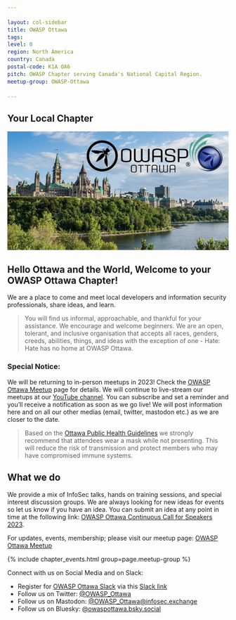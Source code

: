 ```yaml
---

layout: col-sidebar
title: OWASP Ottawa
tags: 
level: 0
region: North America
country: Canada
postal-code: K1A 0A6
pitch: OWASP Chapter serving Canada's National Capital Region.
meetup-group: OWASP-Ottawa

---
```


## Your Local Chapter

![OWASP Ottawa Image](assets/images/OWASPOttawa-meetup-image.png?raw=true)

## Hello Ottawa and the World, Welcome to your OWASP Ottawa Chapter\!<br/> 

We are a place to come and meet local developers and information security professionals, share
ideas, and learn.<br/>

> You will find us informal, approachable, and thankful for your assistance. We encourage and welcome beginners. We are an open, tolerant, and inclusive organisation that accepts all races, genders, creeds, abilities, things, and ideas with the exception of one - Hate: Hate has no home at OWASP Ottawa.<br/>

### Special Notice:

We will be returning to in-person meetups in 2023! Check the [OWASP Ottawa Meetup](https://www.meetup.com/OWASP-Ottawa/) page for details. We will continue to live-stream our meetups at our [YouTube channel](https://www.youtube.com/@OWASP_Ottawa). You can subscribe and set a reminder and you’ll receive a notification as soon as we go live! We will post information here and on all our other medias (email, twitter, mastodon etc.) as we are closer to the date.

> Based on the [Ottawa Public Health Guidelines](https://www.ottawapublichealth.ca/en/public-health-topics/masks.aspx) we strongly recommend that attendees wear a mask while not presenting. This will reduce the risk of transmission and protect members who may have compromised immune systems. 


## What we do

We provide a mix of InfoSec  talks,
hands on training sessions, and special interest discussion groups. We
are always looking for new ideas for events so let us know if you have
an idea. You can submit an idea at any point in time at the following link:
[OWASP Ottawa Continuous Call for Speakers 2023](https://sessionize.com/owasp-ottawa-continuous-call-for-speakers2023/).<br/>

For updates, events, membership; please visit our meetup page: [OWASP Ottawa Meetup](https://www.meetup.com/OWASP-Ottawa/)<br/>

{% include chapter_events.html group=page.meetup-group %}



Connect with us on Social Media and on Slack:
* Register for [OWASP Ottawa Slack](https://owaspottawa.slack.com/) via this [Slack link](https://join.slack.com/t/owaspottawa/shared_invite/zt-1to3abst2-uDTXE_jEp_ywp0H7fP2Lbw)
* Follow us on Twitter: [@OWASP_Ottawa](https://twitter.com/OWASP_Ottawa)
* Follow us on Mastodon: [@OWASP_Ottawa@infosec.exchange](https://infosec.exchange/@OWASP_Ottawa)
* Follow us on Bluesky: [@owaspottawa.bsky.social](https://bsky.app/profile/owaspottawa.bsky.social)
